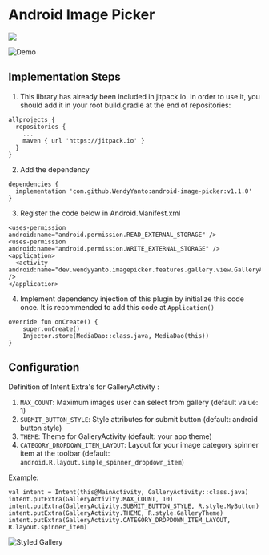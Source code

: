 # Android Image Picker

[![](https://jitpack.io/v/WendyYanto/android-image-picker.svg)](https://jitpack.io/#WendyYanto/android-image-picker)

![Demo](https://github.com/WendyYanto/android-image-picker/blob/master/images/sample.png)

## Implementation Steps

1. This library has already been included in jitpack.io. In order to use it, you should add it in your root build.gradle at the end of repositories:
```
allprojects {
  repositories {
    ...
    maven { url 'https://jitpack.io' }
  }
}
```
2.  Add the dependency
```
dependencies {
  implementation 'com.github.WendyYanto:android-image-picker:v1.1.0'
}
```
3. Register the code below in Android.Manifest.xml
```
<uses-permission android:name="android.permission.READ_EXTERNAL_STORAGE" />
<uses-permission android:name="android.permission.WRITE_EXTERNAL_STORAGE" />
<application>
  <activity android:name="dev.wendyyanto.imagepicker.features.gallery.view.GalleryActivity" />
</application>
```
4. Implement dependency injection of this plugin by initialize this code once. It is recommended to add this code at `Application()`
```
override fun onCreate() {
    super.onCreate()
    Injector.store(MediaDao::class.java, MediaDao(this))
}
``` 

## Configuration
Definition of Intent Extra's for GalleryActivity :
1. `MAX_COUNT`: Maximum images user can select from gallery (default value: 1)
2. `SUBMIT_BUTTON_STYLE`: Style attributes for submit button (default: android button style)
3. `THEME`: Theme for GalleryActivity (default: your app theme)
4. `CATEGORY_DROPDOWN_ITEM_LAYOUT`: Layout for your image category spinner item at the toolbar (default: `android.R.layout.simple_spinner_dropdown_item`)

Example: 
```
val intent = Intent(this@MainActivity, GalleryActivity::class.java)
intent.putExtra(GalleryActivity.MAX_COUNT, 10)
intent.putExtra(GalleryActivity.SUBMIT_BUTTON_STYLE, R.style.MyButton)
intent.putExtra(GalleryActivity.THEME, R.style.GalleryTheme)
intent.putExtra(GalleryActivity.CATEGORY_DROPDOWN_ITEM_LAYOUT, R.layout.spinner_item)
```
![Styled Gallery](https://github.com/WendyYanto/android-image-picker/blob/master/images/custom_sample.png)
